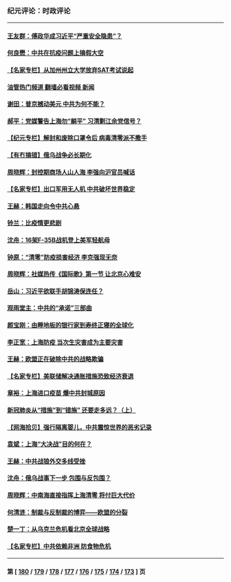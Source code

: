 ### 纪元评论：时政评论
---
#### [王友群：傅政华成习近平“严重安全隐患”？](../../pages/nsc1025/n13702581.md?04090330) 
#### [何良懋：中共在抗疫问题上搞假大空](../../pages/nsc1025/n13703520.md?04090330) 
#### [【名家专栏】从加州州立大学放弃SAT考试说起](../../pages/nsc1025/n13703336.md?04090330) 
#### [油管热门频道 翻墙必看视频 新闻](ok?04090330)
#### [谢田：普京撼动美元 中共为何不能？](../../pages/nsc1025/n13703095.md?04090330) 
#### [郝平：党媒警告上海勿“躺平” 习清剿江余党信号？](../../pages/nsc1025/n13703031.md?04090330) 
#### [【纪元专栏】解封和废除口罩令后 病毒清零派不撒手](../../pages/nsc1025/n13702905.md?04090330) 
#### [【有冇搞错】俄乌战争必长期化](../../pages/nsc1025/n13700356.md?04090330) 
#### [周晓辉：封控期商场人山人海 李强向沪官员喊话](../../pages/nsc1025/n13701364.md?04090330) 
#### [【名家专栏】出口军用无人机 中共破坏世界稳定](../../pages/nsc1025/n13699664.md?04090330) 
#### [王赫：韩国走向令中共心悬](../../pages/nsc1025/n13701470.md?04090330) 
#### [铃兰：比疫情更悲剧](../../pages/nsc1025/n13701382.md?04090330) 
#### [沈舟：16架F-35B战机登上美军轻航母](../../pages/nsc1025/n13701002.md?04090330) 
#### [钟原：“清零”防疫损害经济 李克强现无奈](../../pages/nsc1025/n13700280.md?04090330) 
#### [周晓辉：社媒热传《国际歌》第一节 让北京心难安](../../pages/nsc1025/n13700202.md?04090330) 
#### [岳山：习近平欲联手胡锦涛保连任？](../../pages/nsc1025/n13699342.md?04090330) 
#### [观雨堂主：中共的“承诺”三部曲](../../pages/nsc1025/n13699263.md?04090330) 
#### [颜宝刚：由睡地板的银行家到寿终正寝的全球化](../../pages/nsc1025/n13699173.md?04090330) 
#### [李正宽：上海防疫 当次生灾害成为主要灾害](../../pages/nsc1025/n13698789.md?04090330) 
#### [王赫：欧盟正在破除中共的战略欺骗](../../pages/nsc1025/n13697877.md?04090330) 
#### [【名家专栏】美联储解决通胀措施恐致经济衰退](../../pages/nsc1025/n13697010.md?04090330) 
#### [章裕：上海进口疫苗 爆中共封城原因](../../pages/nsc1025/n13696731.md?04090330) 
#### [新冠肺炎从“措施”到“错施” 还要走多远？（上）](../../pages/nsc1025/n13696709.md?04090330) 
#### [【网海拾贝】强行隔离婴儿，中共震惊世界的恶劣记录](../../pages/nsc1025/n13696703.md?04090330) 
#### [袁斌：上海“大决战”目的何在？](../../pages/nsc1025/n13696663.md?04090330) 
#### [王赫：中共战狼外交多线受挫](../../pages/nsc1025/n13695945.md?04090330) 
#### [沈舟：俄乌战事下一步 包围与反包围？](../../pages/nsc1025/n13696190.md?04090330) 
#### [周晓辉：中南海直接指挥上海清零 将付巨大代价](../../pages/nsc1025/n13695578.md?04090330) 
#### [何清涟：制裁与反制裁的博弈——欧盟的分裂](../../pages/nsc1025/n13695772.md?04090330) 
#### [楚一丁：从乌克兰危机看北京全球战略](../../pages/nsc1025/n13695479.md?04090330) 
#### [【名家专栏】中共依赖非洲 防食物危机](../../pages/nsc1025/n13694990.md?04090330) 

---
#### 第 [ [180](./180.md?04090330) / [179](./179.md?04090330) / [178](./178.md?04090330) / [177](./177.md?04090330) / [176](./176.md?04090330) / [175](./175.md?04090330) / [174](./174.md?04090330) / [173](./173.md?04090330) ] 页
